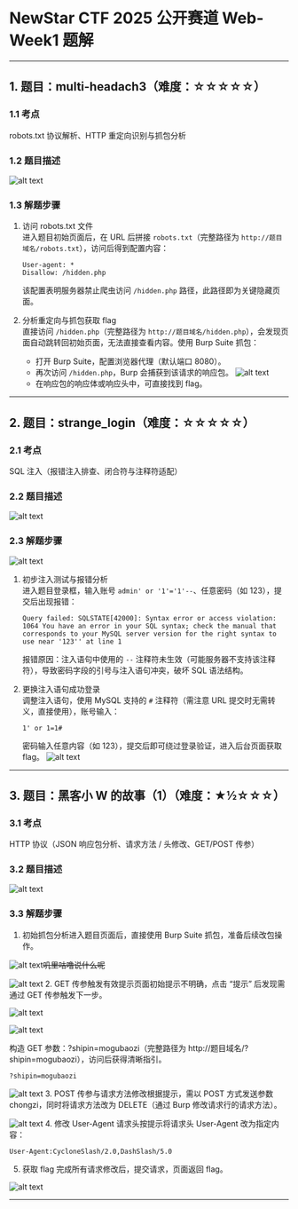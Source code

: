 
# NewStar CTF 2025 公开赛道 Web-Week1 题解
---

## 1. 题目：multi-headach3（难度：☆☆☆☆☆）
### 1.1 考点
robots.txt 协议解析、HTTP 重定向识别与抓包分析

### 1.2 题目描述
![alt text](../image/JPG/step1-1.png)

### 1.3 解题步骤
1. 访问 robots.txt 文件  
   进入题目初始页面后，在 URL 后拼接 `robots.txt`（完整路径为 `http://题目域名/robots.txt`），访问后得到配置内容：
   ```plaintext
   User-agent: *
   Disallow: /hidden.php
   ```
   该配置表明服务器禁止爬虫访问 `/hidden.php` 路径，此路径即为关键隐藏页面。

2. 分析重定向与抓包获取 flag  
   直接访问 `/hidden.php`（完整路径为 `http://题目域名/hidden.php`），会发现页面自动跳转回初始页面，无法直接查看内容。使用 Burp Suite 抓包：
   - 打开 Burp Suite，配置浏览器代理（默认端口 8080）。
   - 再次访问 `/hidden.php`，Burp 会捕获到该请求的响应包。
   ![alt text](../image/JPG/step1-2.png)
   - 在响应包的响应体或响应头中，可直接找到 flag。

---

## 2. 题目：strange_login（难度：☆☆☆☆☆）
### 2.1 考点
SQL 注入（报错注入排查、闭合符与注释符适配）

### 2.2 题目描述
![alt text](../image/JPG/setp2-0.png)

### 2.3 解题步骤
![alt text](../image/JPG/step2-1.png)
1. 初步注入测试与报错分析  
   进入题目登录框，输入账号 `admin' or '1'='1'--`、任意密码（如 123），提交后出现报错：
   ```plaintext
   Query failed: SQLSTATE[42000]: Syntax error or access violation: 1064 You have an error in your SQL syntax; check the manual that corresponds to your MySQL server version for the right syntax to use near '123'' at line 1
   ```
   报错原因：注入语句中使用的 `--` 注释符未生效（可能服务器不支持该注释符），导致密码字段的引号与注入语句冲突，破坏 SQL 语法结构。

2. 更换注入语句成功登录  
   调整注入语句，使用 MySQL 支持的 `#` 注释符（需注意 URL 提交时无需转义，直接使用），账号输入：
   ```plaintext
   1' or 1=1#
   ```
   密码输入任意内容（如 123），提交后即可绕过登录验证，进入后台页面获取 flag。
   ![alt text](../image/JPG/step2-2.png)

---

## 3. 题目：黑客小 W 的故事（1）（难度：★½☆☆☆）
### 3.1 考点
HTTP 协议（JSON 响应包分析、请求方法 / 头修改、GET/POST 传参）

### 3.2 题目描述
![alt text](../image/JPG/step3-0.png)

### 3.3 解题步骤
1. 初始抓包分析进入题目页面后，直接使用 Burp Suite 抓包，准备后续改包操作。

![alt text](../image/JPG/step3-1.png)~~叽里咕噜说什么呢~~

![alt text](../image/JPG/step3-2.png)
2. GET 传参触发有效提示页面初始提示不明确，点击 “提示” 后发现需通过 GET 传参触发下一步。

![alt text](../image/JPG/step3-3.png)

![alt text](../image/JPG/step3-4.png)

构造 GET 参数：?shipin=mogubaozi（完整路径为 http://题目域名/?shipin=mogubaozi），访问后获得清晰指引。
```plaintext
?shipin=mogubaozi
```
![alt text](../image/JPG/step3-5.png)
3. POST 传参与请求方法修改根据提示，需以 POST 方式发送参数 chongzi，同时将请求方法改为 DELETE（通过 Burp 修改请求行的请求方法）。

![alt text](../image/JPG/step3-6.png)
4. 修改 User-Agent 请求头按提示将请求头 User-Agent 改为指定内容：
```plaintext
User-Agent:CycloneSlash/2.0,DashSlash/5.0
```
5. 获取 flag
完成所有请求修改后，提交请求，页面返回 flag。

![alt text](../image/JPG/step3-7.png)

---